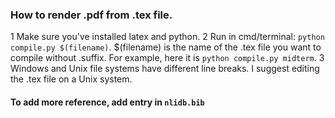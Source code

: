 ### How to render .pdf from .tex file.

1 Make sure you've installed latex and python.
2 Run in cmd/terminal: `python compile.py $(filename)`. $(filename) is the name of the .tex file you want to compile without .suffix. For example, here it is `python compile.py midterm`.
3 Windows and Unix file systems have different line breaks. I suggest editing the .tex file on a Unix system.

#### To add more reference, add entry in `nlidb.bib`
